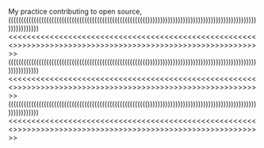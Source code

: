 My practice contributing to open source,
((((((((((((((((((((((((((((((((((((((((((((((((((((((()))))))))))))))))))))))))))))))))))))))))))))))))))))))
<<<<<<<<<<<<<<<<<<<<<<<<<<<<<<<<<<<<<<<<<<<<<<<<<<<<<<<>>>>>>>>>>>>>>>>>>>>>>>>>>>>>>>>>>>>>>>>>>>>>>>>>>>>>>>
((((((((((((((((((((((((((((((((((((((((((((((((((((((()))))))))))))))))))))))))))))))))))))))))))))))))))))))
<<<<<<<<<<<<<<<<<<<<<<<<<<<<<<<<<<<<<<<<<<<<<<<<<<<<<<<>>>>>>>>>>>>>>>>>>>>>>>>>>>>>>>>>>>>>>>>>>>>>>>>>>>>>>>
((((((((((((((((((((((((((((((((((((((((((((((((((((((()))))))))))))))))))))))))))))))))))))))))))))))))))))))
<<<<<<<<<<<<<<<<<<<<<<<<<<<<<<<<<<<<<<<<<<<<<<<<<<<<<<<>>>>>>>>>>>>>>>>>>>>>>>>>>>>>>>>>>>>>>>>>>>>>>>>>>>>>>>